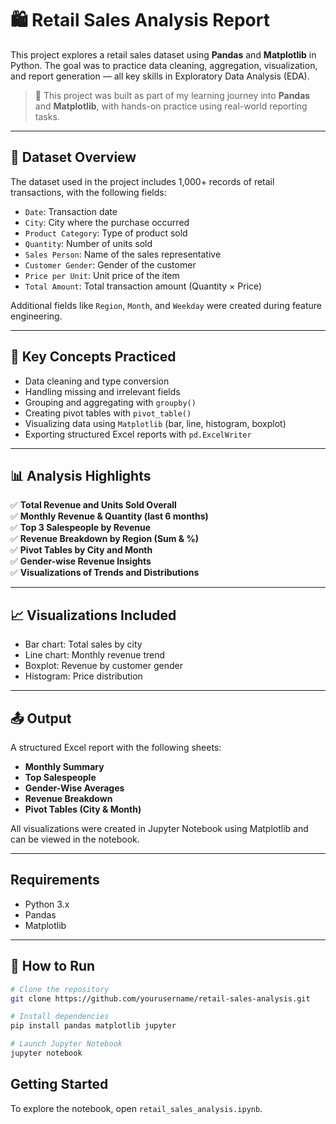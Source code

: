 # 🛍️ Retail Sales Analysis Report

This project explores a retail sales dataset using **Pandas** and **Matplotlib** in Python. The goal was to practice data cleaning, aggregation, visualization, and report generation — all key skills in Exploratory Data Analysis (EDA).

> 📌 This project was built as part of my learning journey into **Pandas** and **Matplotlib**, with hands-on practice using real-world reporting tasks.

---

## 📂 Dataset Overview

The dataset used in the project includes 1,000+ records of retail transactions, with the following fields:

- `Date`: Transaction date  
- `City`: City where the purchase occurred  
- `Product Category`: Type of product sold  
- `Quantity`: Number of units sold  
- `Sales Person`: Name of the sales representative  
- `Customer Gender`: Gender of the customer  
- `Price per Unit`: Unit price of the item  
- `Total Amount`: Total transaction amount (Quantity × Price)

Additional fields like `Region`, `Month`, and `Weekday` were created during feature engineering.

---

## 🧠 Key Concepts Practiced

- Data cleaning and type conversion  
- Handling missing and irrelevant fields  
- Grouping and aggregating with `groupby()`  
- Creating pivot tables with `pivot_table()`  
- Visualizing data using `Matplotlib` (bar, line, histogram, boxplot)  
- Exporting structured Excel reports with `pd.ExcelWriter`

---

## 📊 Analysis Highlights

✅ **Total Revenue and Units Sold Overall**  
✅ **Monthly Revenue & Quantity (last 6 months)**  
✅ **Top 3 Salespeople by Revenue**  
✅ **Revenue Breakdown by Region (Sum & %)**  
✅ **Pivot Tables by City and Month**  
✅ **Gender-wise Revenue Insights**  
✅ **Visualizations of Trends and Distributions**

---

## 📈 Visualizations Included

- Bar chart: Total sales by city  
- Line chart: Monthly revenue trend  
- Boxplot: Revenue by customer gender  
- Histogram: Price distribution

---

## 📤 Output

A structured Excel report with the following sheets:
- **Monthly Summary**
- **Top Salespeople**
- **Gender-Wise Averages**
- **Revenue Breakdown**
- **Pivot Tables (City & Month)**

All visualizations were created in Jupyter Notebook using Matplotlib and can be viewed in the notebook.

---

## Requirements

- Python 3.x
- Pandas
- Matplotlib

---



## 🚀 How to Run

```bash
# Clone the repository
git clone https://github.com/yourusername/retail-sales-analysis.git

# Install dependencies
pip install pandas matplotlib jupyter

# Launch Jupyter Notebook
jupyter notebook
```

## Getting Started

To explore the notebook, open `retail_sales_analysis.ipynb`.


